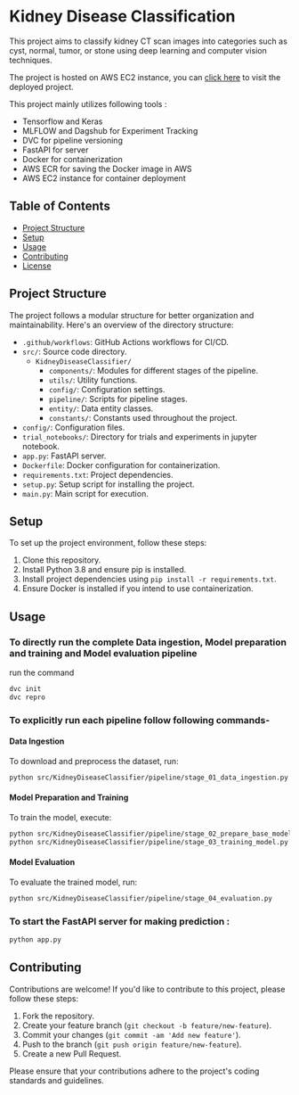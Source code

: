 # Kidney Disease Classification

This project aims to classify kidney CT scan images into categories such as cyst, normal, tumor, or stone using deep learning and computer vision techniques.

The project is hosted on AWS EC2 instance, you can [click here](http://65.0.132.137:8080/) to visit the deployed project.

This project mainly utilizes following tools :

- Tensorflow and Keras
- MLFLOW and Dagshub for Experiment Tracking 
- DVC for pipeline versioning
- FastAPI for server
- Docker for containerization
- AWS ECR for saving the Docker image in AWS
- AWS EC2 instance for container deployment

## Table of Contents

- [Project Structure](#project-structure)
- [Setup](#setup)
- [Usage](#usage)
- [Contributing](#contributing)
- [License](#license)

## Project Structure

The project follows a modular structure for better organization and maintainability. Here's an overview of the directory structure:

- `.github/workflows`: GitHub Actions workflows for CI/CD.
- `src/`: Source code directory.
  - `KidneyDiseaseClassifier/`
    - `components/`: Modules for different stages of the pipeline.
    - `utils/`: Utility functions.
    - `config/`: Configuration settings.
    - `pipeline/`: Scripts for pipeline stages.
    - `entity/`: Data entity classes.
    - `constants/`: Constants used throughout the project.
- `config/`: Configuration files.
- `trial_notebooks/`: Directory for trials and experiments in jupyter notebook.
- `app.py`: FastAPI server.
- `Dockerfile`: Docker configuration for containerization.
- `requirements.txt`: Project dependencies.
- `setup.py`: Setup script for installing the project.
- `main.py`: Main script for execution.

## Setup

To set up the project environment, follow these steps:

1. Clone this repository.
2. Install Python 3.8 and ensure pip is installed.
3. Install project dependencies using `pip install -r requirements.txt`.
4. Ensure Docker is installed if you intend to use containerization.

## Usage

### To directly run the complete Data ingestion, Model preparation and training and Model evaluation pipeline

run the command

```bash
dvc init
dvc repro
```

### To explicitly run each pipeline follow following commands-

#### Data Ingestion

To download and preprocess the dataset, run:

```bash
python src/KidneyDiseaseClassifier/pipeline/stage_01_data_ingestion.py
```

#### Model Preparation and Training

To train the model, execute:

```bash
python src/KidneyDiseaseClassifier/pipeline/stage_02_prepare_base_model.py
python src/KidneyDiseaseClassifier/pipeline/stage_03_training_model.py
```

#### Model Evaluation

To evaluate the trained model, run:

```bash
python src/KidneyDiseaseClassifier/pipeline/stage_04_evaluation.py
```

### To start the FastAPI server for making prediction :

```bash
python app.py
```

## Contributing

Contributions are welcome! If you'd like to contribute to this project, please follow these steps:

1. Fork the repository.
2. Create your feature branch (`git checkout -b feature/new-feature`).
3. Commit your changes (`git commit -am 'Add new feature'`).
4. Push to the branch (`git push origin feature/new-feature`).
5. Create a new Pull Request.

Please ensure that your contributions adhere to the project's coding standards and guidelines.